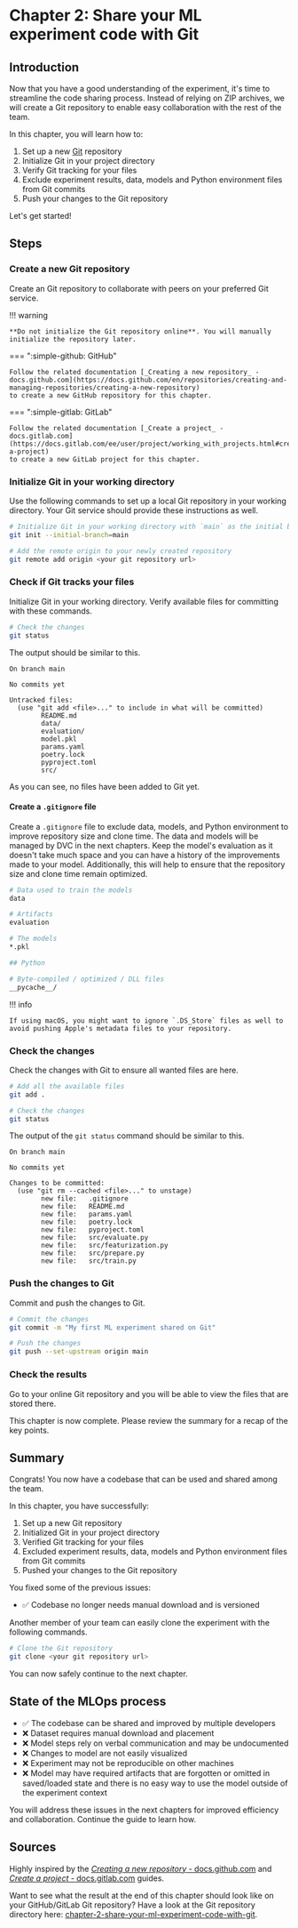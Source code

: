 # Chapter 2: Share your ML experiment code with Git

## Introduction

Now that you have a good understanding of the experiment, it's time to
streamline the code sharing process. Instead of relying on ZIP archives, we will
create a Git repository to enable easy collaboration with the rest of the team.

In this chapter, you will learn how to:

1. Set up a new [Git](../../get-started/the-tools-used-in-this-guide#git)
   repository
2. Initialize Git in your project directory
3. Verify Git tracking for your files
4. Exclude experiment results, data, models and Python environment files from
   Git commits
5. Push your changes to the Git repository

Let's get started!

## Steps

### Create a new Git repository

Create an Git repository to collaborate with peers on your preferred Git
service.

!!! warning

	**Do not initialize the Git repository online**. You will manually
	initialize the repository later.

=== ":simple-github: GitHub"

	Follow the related documentation [_Creating a new repository_ -
	docs.github.com](https://docs.github.com/en/repositories/creating-and-managing-repositories/creating-a-new-repository)
	to create a new GitHub repository for this chapter.

=== ":simple-gitlab: GitLab"

	Follow the related documentation [_Create a project_ -
	docs.gitlab.com](https://docs.gitlab.com/ee/user/project/working_with_projects.html#create-a-project)
	to create a new GitLab project for this chapter.

### Initialize Git in your working directory

Use the following commands to set up a local Git repository in your working
directory. Your Git service should provide these instructions as well.

```sh title="Execute the following command(s) in a terminal"
# Initialize Git in your working directory with `main` as the initial branch
git init --initial-branch=main

# Add the remote origin to your newly created repository
git remote add origin <your git repository url>
```

### Check if Git tracks your files

Initialize Git in your working directory. Verify available files for committing
with these commands.

```sh title="Execute the following command(s) in a terminal"
# Check the changes
git status
```

The output should be similar to this.

```
On branch main

No commits yet

Untracked files:
  (use "git add <file>..." to include in what will be committed)
        README.md
        data/
        evaluation/
        model.pkl
        params.yaml
        poetry.lock
        pyproject.toml
        src/
```

As you can see, no files have been added to Git yet.

#### Create a `.gitignore` file

Create a `.gitignore` file to exclude data, models, and Python environment to
improve repository size and clone time. The data and models will be managed by
DVC in the next chapters. Keep the model's evaluation as it doesn't take much
space and you can have a history of the improvements made to your model.
Additionally, this will help to ensure that the repository size and clone time
remain optimized.

```sh title=".gitignore"
# Data used to train the models
data

# Artifacts
evaluation

# The models
*.pkl

## Python

# Byte-compiled / optimized / DLL files
__pycache__/
```

!!! info

    If using macOS, you might want to ignore `.DS_Store` files as well to avoid pushing Apple's metadata files to your repository.

### Check the changes

Check the changes with Git to ensure all wanted files are here.

```sh title="Execute the following command(s) in a terminal"
# Add all the available files
git add .

# Check the changes
git status
```

The output of the `git status` command should be similar to this.

```
On branch main

No commits yet

Changes to be committed:
  (use "git rm --cached <file>..." to unstage)
        new file:   .gitignore
        new file:   README.md
        new file:   params.yaml
        new file:   poetry.lock
        new file:   pyproject.toml
        new file:   src/evaluate.py
        new file:   src/featurization.py
        new file:   src/prepare.py
        new file:   src/train.py
```

### Push the changes to Git

Commit and push the changes to Git.

```sh title="Execute the following command(s) in a terminal"
# Commit the changes
git commit -m "My first ML experiment shared on Git"

# Push the changes
git push --set-upstream origin main
```

### Check the results

Go to your online Git repository and you will be able to view the files that are stored there.

This chapter is now complete. Please review the summary for a recap of the key points.

## Summary

Congrats! You now have a codebase that can be used and shared among the team.

In this chapter, you have successfully:

1. Set up a new Git repository
2. Initialized Git in your project directory
3. Verified Git tracking for your files
4. Excluded experiment results, data, models and Python environment files from
   Git commits
5. Pushed your changes to the Git repository

You fixed some of the previous issues:

- ✅ Codebase no longer needs manual download and is versioned

Another member of your team can easily clone the experiment
with the following commands.

```sh title="Execute the following command(s) in a terminal"
# Clone the Git repository
git clone <your git repository url>
```

You can now safely continue to the next chapter.

## State of the MLOps process

- ✅ The codebase can be shared and improved by multiple developers
- ❌ Dataset requires manual download and placement
- ❌ Model steps rely on verbal communication and may be undocumented
- ❌ Changes to model are not easily visualized
- ❌ Experiment may not be reproducible on other machines
- ❌ Model may have required artifacts that are forgotten or omitted in
  saved/loaded state and there is no easy way to use the model outside of the
  experiment context

You will address these issues in the next chapters for improved efficiency and
collaboration. Continue the guide to learn how.

## Sources

Highly inspired by the [_Creating a new repository_ -
docs.github.com](https://docs.github.com/en/repositories/creating-and-managing-repositories/creating-a-new-repository)
and [_Create a project_ -
docs.gitlab.com](https://docs.gitlab.com/ee/user/project/working_with_projects.html#create-a-project)
guides.

Want to see what the result at the end of this chapter should look like on your GitHub/GitLab Git repository? Have a
look at the Git repository directory here:
[chapter-2-share-your-ml-experiment-code-with-git](https://github.com/csia-pme/a-guide-to-mlops/tree/main/docs/the-guide/chapter-2-share-your-ml-experiment-code-with-git).

